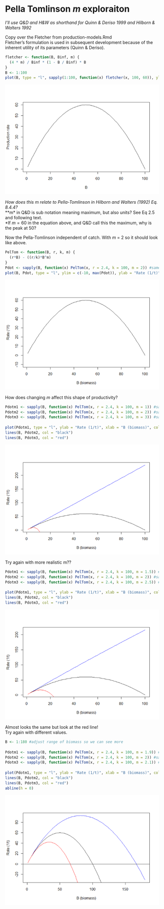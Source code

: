 Pella Tomlinson *m* exploraiton
================

*I’ll use Q&D and H&W as shorthand for Quinn & Deriso 1999 and Hilborn &
Walters 1992*

Copy over the Fletcher from production-models.Rmd  
Fletcher’s formulation is used in subsequent development because of the
inherent utility of its parameters (Quinn & Deriso).

``` r
fletcher <- function(B, Binf, m) {
  (4 * m) / Binf * (1 - B / Binf) * B
}
B <- 1:100
plot(B, type = "l", sapply(1:100, function(x) fletcher(x, 100, 60)), ylab = "Production rate")
```

![](production-models-PT_files/figure-gfm/unnamed-chunk-2-1.png)<!-- -->

*How does this m relate to Pella-Tomlinson in Hilborn and Walters (1992)
Eq. 8.4.4?*  
\*\*m\* in Q&D is sub notation meaning maximum, but also units? See Eq
2.5 and following text.  
\*If *m* = 60 in the equation above, and Q&D call this the maximum, why
is the peak at 50?

Now the Pella-Tomlinson independent of catch. With *m* = 2 so it should
look like above.

``` r
PelTom <- function(B, r, k, m) {
  (r*B) - ((r/k)*B^m)
}
Pdot <- sapply(B, function(x) PelTom(x, r = 2.4, k = 100, m = 2)) #same B as above
plot(B, Pdot, type = "l", ylim = c(-10, max(Pdot)), ylab = "Rate (1/t)", xlab = "B (biomass)")
```

![](production-models-PT_files/figure-gfm/unnamed-chunk-3-1.png)<!-- -->

How does changing *m* affect this shape of productivity?

``` r
Pdotm1 <- sapply(B, function(x) PelTom(x, r = 2.4, k = 100, m = 1)) #same B as above
Pdotm2 <- sapply(B, function(x) PelTom(x, r = 2.4, k = 100, m = 2)) #same B as above
Pdotm3 <- sapply(B, function(x) PelTom(x, r = 2.4, k = 100, m = 3)) #same B as above

plot(Pdotm1, type = "l", ylab = "Rate (1/t)", xlab = "B (biomass)", col = "blue")
lines(B, Pdotm2, col = "black")
lines(B, Pdotm3, col = "red")
```

![](production-models-PT_files/figure-gfm/unnamed-chunk-4-1.png)<!-- -->

Try again with more realistic m??

``` r
Pdotm1 <- sapply(B, function(x) PelTom(x, r = 2.4, k = 100, m = 1.5)) #same B as above
Pdotm2 <- sapply(B, function(x) PelTom(x, r = 2.4, k = 100, m = 2)) #same B as above
Pdotm3 <- sapply(B, function(x) PelTom(x, r = 2.4, k = 100, m = 2.5)) #same B as above

plot(Pdotm1, type = "l", ylab = "Rate (1/t)", xlab = "B (biomass)", col = "blue")
lines(B, Pdotm2, col = "black")
lines(B, Pdotm3, col = "red")
```

![](production-models-PT_files/figure-gfm/unnamed-chunk-5-1.png)<!-- -->

Almost looks the same but look at the red line!  
Try again with different values.

``` r
B <- 1:180 #adjust range of biomass so we can see more

Pdotm1 <- sapply(B, function(x) PelTom(x, r = 2.4, k = 100, m = 1.9)) #same B as above
Pdotm2 <- sapply(B, function(x) PelTom(x, r = 2.4, k = 100, m = 2)) #same B as above
Pdotm3 <- sapply(B, function(x) PelTom(x, r = 2.4, k = 100, m = 2.1)) #same B as above

plot(Pdotm1, type = "l", ylab = "Rate (1/t)", xlab = "B (biomass)", col = "blue")
lines(B, Pdotm2, col = "black")
lines(B, Pdotm3, col = "red")
abline(h = 0)
```

![](production-models-PT_files/figure-gfm/unnamed-chunk-6-1.png)<!-- -->
